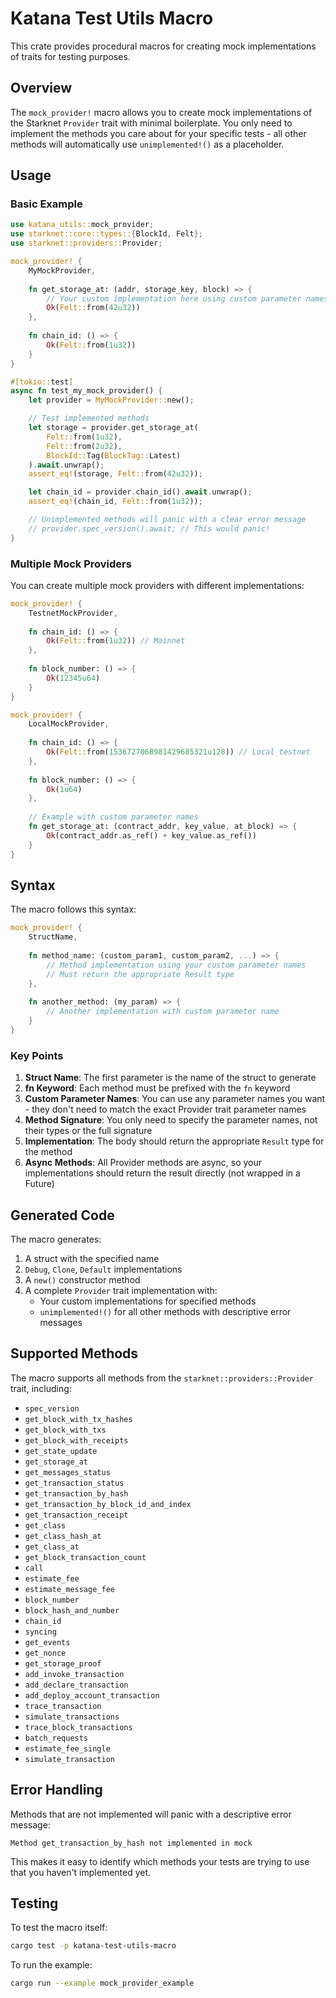 # Katana Test Utils Macro

This crate provides procedural macros for creating mock implementations of traits for testing purposes.

## Overview

The `mock_provider!` macro allows you to create mock implementations of the Starknet `Provider` trait with minimal boilerplate. You only need to implement the methods you care about for your specific tests - all other methods will automatically use `unimplemented!()` as a placeholder.

## Usage

### Basic Example

```rust
use katana_utils::mock_provider;
use starknet::core::types::{BlockId, Felt};
use starknet::providers::Provider;

mock_provider! {
    MyMockProvider,
    
    fn get_storage_at: (addr, storage_key, block) => {
        // Your custom implementation here using custom parameter names
        Ok(Felt::from(42u32))
    },
    
    fn chain_id: () => {
        Ok(Felt::from(1u32))
    }
}

#[tokio::test]
async fn test_my_mock_provider() {
    let provider = MyMockProvider::new();

    // Test implemented methods
    let storage = provider.get_storage_at(
        Felt::from(1u32), 
        Felt::from(2u32), 
        BlockId::Tag(BlockTag::Latest)
    ).await.unwrap();
    assert_eq!(storage, Felt::from(42u32));

    let chain_id = provider.chain_id().await.unwrap();
    assert_eq!(chain_id, Felt::from(1u32));

    // Unimplemented methods will panic with a clear error message
    // provider.spec_version().await; // This would panic!
}
```

### Multiple Mock Providers

You can create multiple mock providers with different implementations:

```rust
mock_provider! {
    TestnetMockProvider,
    
    fn chain_id: () => {
        Ok(Felt::from(1u32)) // Mainnet
    },
    
    fn block_number: () => {
        Ok(12345u64)
    }
}

mock_provider! {
    LocalMockProvider,
    
    fn chain_id: () => {
        Ok(Felt::from(1536727068981429685321u128)) // Local testnet
    },
    
    fn block_number: () => {
        Ok(1u64)
    },
    
    // Example with custom parameter names
    fn get_storage_at: (contract_addr, key_value, at_block) => {
        Ok(contract_addr.as_ref() + key_value.as_ref())
    }
}
```

## Syntax

The macro follows this syntax:

```rust
mock_provider! {
    StructName,
    
    fn method_name: (custom_param1, custom_param2, ...) => {
        // Method implementation using your custom parameter names
        // Must return the appropriate Result type
    },
    
    fn another_method: (my_param) => {
        // Another implementation with custom parameter name
    }
}
```

### Key Points

1. **Struct Name**: The first parameter is the name of the struct to generate
2. **fn Keyword**: Each method must be prefixed with the `fn` keyword
3. **Custom Parameter Names**: You can use any parameter names you want - they don't need to match the exact Provider trait parameter names
4. **Method Signature**: You only need to specify the parameter names, not their types or the full signature
5. **Implementation**: The body should return the appropriate `Result` type for the method
6. **Async Methods**: All Provider methods are async, so your implementations should return the result directly (not wrapped in a Future)

## Generated Code

The macro generates:

1. A struct with the specified name
2. `Debug`, `Clone`, `Default` implementations
3. A `new()` constructor method
4. A complete `Provider` trait implementation with:
   - Your custom implementations for specified methods
   - `unimplemented!()` for all other methods with descriptive error messages

## Supported Methods

The macro supports all methods from the `starknet::providers::Provider` trait, including:

- `spec_version`
- `get_block_with_tx_hashes`
- `get_block_with_txs`
- `get_block_with_receipts`
- `get_state_update`
- `get_storage_at`
- `get_messages_status`
- `get_transaction_status`
- `get_transaction_by_hash`
- `get_transaction_by_block_id_and_index`
- `get_transaction_receipt`
- `get_class`
- `get_class_hash_at`
- `get_class_at`
- `get_block_transaction_count`
- `call`
- `estimate_fee`
- `estimate_message_fee`
- `block_number`
- `block_hash_and_number`
- `chain_id`
- `syncing`
- `get_events`
- `get_nonce`
- `get_storage_proof`
- `add_invoke_transaction`
- `add_declare_transaction`
- `add_deploy_account_transaction`
- `trace_transaction`
- `simulate_transactions`
- `trace_block_transactions`
- `batch_requests`
- `estimate_fee_single`
- `simulate_transaction`

## Error Handling

Methods that are not implemented will panic with a descriptive error message:

```
Method get_transaction_by_hash not implemented in mock
```

This makes it easy to identify which methods your tests are trying to use that you haven't implemented yet.

## Testing

To test the macro itself:

```bash
cargo test -p katana-test-utils-macro
```

To run the example:

```bash
cargo run --example mock_provider_example
```
